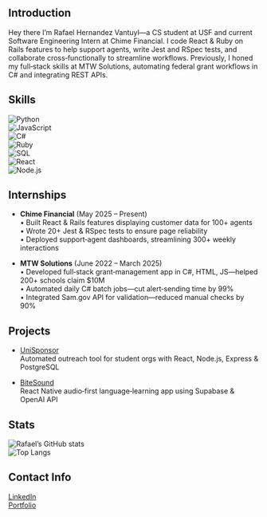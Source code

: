 ## Introduction  
Hey there I’m Rafael Hernandez Vantuyl—a CS student at USF and current Software Engineering Intern at Chime Financial. I code React & Ruby on Rails features to help support agents, write Jest and RSpec tests, and collaborate cross‑functionally to streamline workflows. Previously, I honed my full‑stack skills at MTW Solutions, automating federal grant workflows in C# and integrating REST APIs.

## Skills  
![Python](https://img.shields.io/badge/Python-3776AB?style=flat&logo=python)  
![JavaScript](https://img.shields.io/badge/JavaScript-F7DF1E?style=flat&logo=javascript)  
![C#](https://img.shields.io/badge/C%23-239120?style=flat&logo=c-sharp)  
![Ruby](https://img.shields.io/badge/Ruby-CC342D?style=flat&logo=ruby)  
![SQL](https://img.shields.io/badge/SQL-4479A1?style=flat&logo=mysql)  
![React](https://img.shields.io/badge/React-20232A?style=flat&logo=react)  
![Node.js](https://img.shields.io/badge/Node.js-339933?style=flat&logo=node.js)  

## Internships  
- **Chime Financial** (May 2025 – Present)  
  • Built React & Rails features displaying customer data for 100+ agents  
  • Wrote 20+ Jest & RSpec tests to ensure page reliability  
  • Deployed support‑agent dashboards, streamlining 300+ weekly interactions  

- **MTW Solutions** (June 2022 – March 2025)  
  • Developed full‑stack grant‑management app in C#, HTML, JS—helped 200+ schools claim \$10M  
  • Automated daily C# batch jobs—cut alert‑sending time by 99%  
  • Integrated Sam.gov API for validation—reduced manual checks by 90%  

## Projects  
- [UniSponsor](https://github.com/REHVan/UniSponsor)  
  Automated outreach tool for student orgs with React, Node.js, Express & PostgreSQL  

- [BiteSound](https://github.com/REHVan/BiteSound)  
  React Native audio‑first language‑learning app using Supabase & OpenAI API  

## Stats  
![Rafael’s GitHub stats](https://github-readme-stats.vercel.app/api?username=REHVan&show_icons=true&theme=default)  
![Top Langs](https://github-readme-stats.vercel.app/api/top-langs/?username=REHVan&layout=compact)  

## Contact Info  
[LinkedIn](https://www.linkedin.com/in/rafael-vantuyl)  
[Portfolio](https://www.rafaelhernandezvantuyl.com)  
